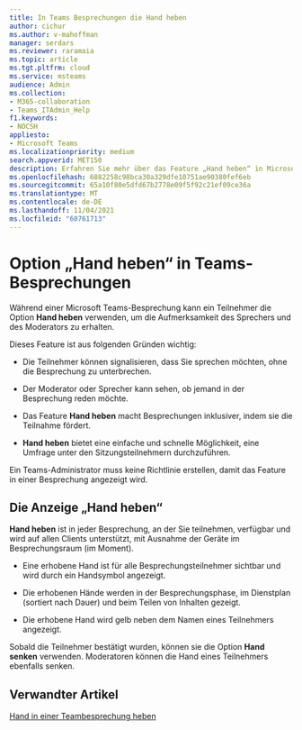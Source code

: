 ```yaml
---
title: In Teams Besprechungen die Hand heben
author: cichur
ms.author: v-mahoffman
manager: serdars
ms.reviewer: raramaia
ms.topic: article
ms.tgt.pltfrm: cloud
ms.service: msteams
audience: Admin
ms.collection:
- M365-collaboration
- Teams_ITAdmin_Help
f1.keywords:
- NOCSH
appliesto:
- Microsoft Teams
ms.localizationpriority: medium
search.appverid: MET150
description: Erfahren Sie mehr über das Feature „Hand heben“ in Microsoft Teams-Besprechungen.
ms.openlocfilehash: 6882258c98bca30a329dfe10751ae90380fef6eb
ms.sourcegitcommit: 65a10f80e5dfd67b2778e09f5f92c21ef09ce36a
ms.translationtype: MT
ms.contentlocale: de-DE
ms.lasthandoff: 11/04/2021
ms.locfileid: "60761713"
---
```

# <a name="raise-your-hand-option-in-teams-meetings"></a>Option „Hand heben“ in Teams-Besprechungen

Während einer Microsoft Teams-Besprechung kann ein Teilnehmer die Option **Hand heben** verwenden, um die Aufmerksamkeit des Sprechers und des Moderators zu erhalten.

Dieses Feature ist aus folgenden Gründen wichtig:

- Die Teilnehmer können signalisieren, dass Sie sprechen möchten, ohne die Besprechung zu unterbrechen.

- Der Moderator oder Sprecher kann sehen, ob jemand in der Besprechung reden möchte.  

- Das Feature **Hand heben** macht Besprechungen inklusiver, indem sie die Teilnahme fördert.

- **Hand heben** bietet eine einfache und schnelle Möglichkeit, eine Umfrage unter den Sitzungsteilnehmern durchzuführen.

Ein Teams-Administrator muss keine Richtlinie erstellen, damit das Feature in einer Besprechung angezeigt wird.

## <a name="raise-your-hand-display"></a>Die Anzeige „Hand heben“

**Hand heben** ist in jeder Besprechung, an der Sie teilnehmen, verfügbar und wird auf allen Clients unterstützt, mit Ausnahme der Geräte im Besprechungsraum (im Moment).

- Eine erhobene Hand ist für alle Besprechungsteilnehmer sichtbar und wird durch ein Handsymbol angezeigt.

- Die erhobenen Hände werden in der Besprechungsphase, im Dienstplan (sortiert nach Dauer) und beim Teilen von Inhalten gezeigt.

- Die erhobene Hand wird gelb neben dem Namen eines Teilnehmers angezeigt.

Sobald die Teilnehmer bestätigt wurden, können sie die Option **Hand senken** verwenden. Moderatoren können die Hand eines Teilnehmers ebenfalls senken.

## <a name="related-article"></a>Verwandter Artikel

[Hand in einer Teambesprechung heben](https://support.office.com/article/raise-your-hand-in-a-teams-meeting-bb2dd8e1-e6bd-43a6-85cf-30822667b372?ui=en-US&rs=en-US&ad=US)
